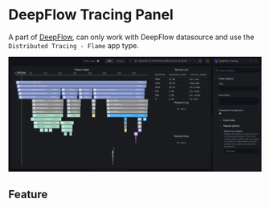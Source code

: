 # DeepFlow Tracing Panel
A part of [DeepFlow](https://deepflow.yunshan.net/community.html), can only work with DeepFlow datasource and use the `Distributed Tracing - Flame` app type.

![DeepFlow Tracing](./src/img/screenshot.jpg)

## Feature
